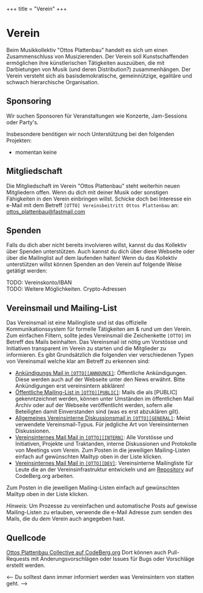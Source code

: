 +++
title = "Verein"
+++
# Verein

Beim Musikkollektiv "Ottos Plattenbau" handelt es sich um einen Zusammenschluss von Musizierenden.
Der Verein soll Kunstschaffenden ermöglichen ihre künstlerischen Tätigkeiten auszuüben, die mit Darbietungen von Musik (und deren Distribution?) zusammenhängen.
Der Verein versteht sich als basisdemokratische, gemeinnützige, egalitäre und schwach hierarchische Organisation.

## Sponsoring

Wir suchen Sponsoren für Veranstaltungen wie Konzerte, Jam-Sessions oder Party's.

Insbesondere benötigen wir noch Unterstützung bei den folgenden Projekten:
- momentan keine

## Mitgliedschaft

Die Mitgliedschaft im Verein "Ottos Plattenbau" steht weiterhin neuen Mitgliedern offen.
Wenn du dich mit deiner Musik oder sonstigen Fähigkeiten in den Verein einbringen willst.
Schicke doch bei Interesse ein e-Mail mit dem Betreff `[OTTO] Vereinsbeitritt Ottos Plattenbau` an:  
[ottos_plattenbau@fastmail.com](mailto:ottos_plattenbau@fastmail.com?subject=%5BOTTO%5D%20Vereinsbeitritt%20Ottos%20Plattenbau)

## Spenden

Falls du dich aber nicht bereits involvieren willst, kannst du das Kollektiv über Spenden unterstützen.
Auch kannst du dich über diese Webseite oder über die Mailinglist auf dem laufenden halten!
Wenn du das Kollektiv unterstützen willst können Spenden an den Verein auf folgende Weise getätigt werden:

TODO: Vereinskonto/IBAN  
TODO: Weitere Möglichkeiten. Crypto-Adressen

## Vereinsmail und Mailing-List

Das Vereinsmail ist eine Mailingliste und ist das offizielle Kommunikationssystem für formelle Tätigkeiten am & rund um den Verein.
Zum einfachen Filtern, sollte jedes Vereinsmail die Zeichenkette `[OTTO]` im Betreff des Mails beinhalten.
Das Vereinsmail ist nötig um Vorstösse und Initiativen transparent im Verein zu starten und die Mitglieder zu informieren.
Es gibt Grundsätzlich die folgenden vier verschiedenen Typen von Vereinsmail welche klar am Betreff zu erkennen sind:

* [Ankündigungs Mail in `[OTTO][ANNOUNCE]`](mailto:ottos_plattenbau@fastmail.com?subject=%5bOTTO%5d%5bANNOUNCE%5d%20): Öffentliche Ankündigungen. Diese werden auch auf der Webseite unter den News erwähnt. Bitte Ankündigungen erst vereinsintern abklären!
* [Öffentliche Mailing-List in `[OTTO][PUBLIC]`](mailto:ottos_plattenbau@fastmail.com?subject=%5bOTTO%5d%5bPUBLIC%5d%20): Mails die als [PUBLIC] gekenntzeichnet werden, können unter Umständen im öffentlichen Mail Archiv oder auf der Webseite veröffentlicht werden, sofern alle Beteiligten damit Einverstanden sind (was es erst abzuklären gilt).
* [Allgemeines Vereinsinterne Diskussionsmail in `[OTTO][GENERAL]`](mailto:ottos_plattenbau@fastmail.com?subject=%5BOTTO%5D%5BGENERAL%5d%20): Meist verwendete Vereinsmail-Typus. Für jedgliche Art von Vereinsinternen Diskussionen.
* [Vereinsinternes Mail Mail in `[OTTO][INTERN]`](mailto:ottos_plattenbau@fastmail.com?subject=%5bOTTO%5d%5bINTERN%5d%20): Alle Vorstösse und Initiativen, Projekte und Traktanden, interne Diskussionen und Protokolle von Meetings vom Verein.
Zum Posten in die jeweiligen Mailing-Listen einfach auf gewünschten Mailtyp oben in der Liste klicken.
* [Vereinsinternes Mail Mail in `[OTTO][DEV]`](mailto:ottos_plattenbau@fastmail.com?subject=%5bOTTO%5d%5bDEV%5d%20): Vereinsinterne Mailingliste für Leute die an der Vereinsinfrastruktur entwickeln und am [Repository](https://codeberg.org/mkuettel/ottos-plattenbau-collective) auf CodeBerg.org arbeiten.

Zum Posten in die jeweiligen Mailing-Listen einfach auf gewünschten Mailtyp oben in der Liste klicken.

*Hinweis:* Um Prozesse zu vereinfachen und automatische Posts auf gewisse Mailing-Listen zu erlauben, verwende die e-Mail Adresse zum senden des Mails, die du dem Verein auch angegeben hast.

## Quellcode

[Ottos Plattenbau Collective auf CodeBerg.org](https://codeberg.org/mkuettel/ottos-plattenbau-collective/src/branch/master)
Dort können auch Pull-Requests mit Änderungsvorschlägen oder Issues für Bugs oder Vorschläge erstellt werden.

<!-- ## Instant-Messaging -->
<!--  -->
<!-- Frage eines der Mitglieder welches du kennst über Signal an, ob er dich in den Signal Gruppen Chat aufnehmen will. -->
<-- Du solltest dann immer informiert werden was Vereinsintern von statten geht. -->
